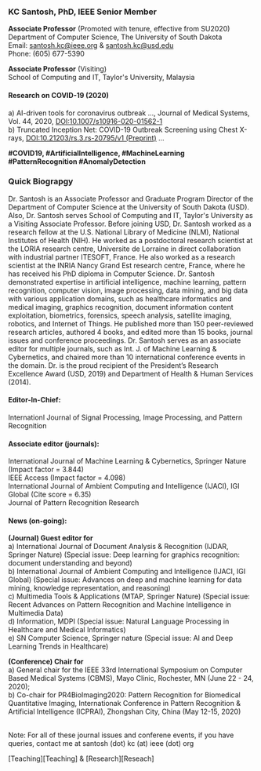 
### KC Santosh, PhD, IEEE Senior Member 
**Associate Professor** (Promoted with tenure, effective from SU2020)<br>
Department of Computer Science, The University of South Dakota<br>
Email: santosh.kc@ieee.org & santosh.kc@usd.edu <br>
Phone: (605) 677-5390<br>

**Associate Professor** (Visiting)<br>
School of Computing and IT, Taylor's University, Malaysia <br>

#### Research on COVID-19 (2020)
a) AI-driven tools for coronavirus outbreak ..., Journal of Medical Systems, Vol. 44, 2020, 
<a href="https://doi.org/10.1007/s10916-020-01562-1">DOI:10.1007/s10916-020-01562-1</a><br>
b) Truncated Inception Net: COVID-19 Outbreak Screening using Chest X-rays, <a href="https://doi.org/10.21203/rs.3.rs-20795/v1">DOI:10.21203/rs.3.rs-20795/v1 (Preprint)</a> ...<br>

**#COVID19, #ArtificialIntelligence, #MachineLearning #PatternRecognition #AnomalyDetection**<br>


### Quick Biograpgy
Dr. Santosh is an Associate Professor and Graduate Program Director of the Department of Computer Science at the University of South Dakota (USD). Also, Dr. Santosh serves School of Computing and IT, Taylor's University as a Visiting Associate Professor. Before joining USD, Dr. Santosh worked as a research fellow at the U.S. National Library of Medicine (NLM), National Institutes of Health (NIH). He worked as a postdoctoral research scientist at the LORIA research centre, Universite de Lorraine in direct collaboration with industrial partner ITESOFT, France. He also worked as a research scientist at the INRIA Nancy Grand Est research centre, France, where he has received his PhD diploma in Computer Science. Dr. Santosh demonstrated expertise in artificial intelligence, machine learning, pattern recognition, computer vision, image processing, data mining, and big data with various application domains, such as healthcare informatics and medical imaging, graphics recognition, document information content exploitation, biometrics, forensics, speech analysis, satellite imaging, robotics, and Internet of Things. He published more than 150 peer-reviewed research articles, authored 4 books, and edited more than 15 books, journal issues and conference proceedings. Dr. Santosh serves as an associate editor for multiple journals, such as Int. J. of Machine Learning & Cybernetics, and chaired more than 10 international conference events in the domain. Dr. is the proud recipient of the President’s Research Excellence Award (USD, 2019) and Department of Health & Human Services (2014).

#### Editor-In-Chief:
Internationl Journal of Signal Processing, Image Processing, and Pattern Recognition

#### Associate editor (journals):
International Journal of Machine Learning & Cybernetics, Springer Nature (Impact factor = 3.844) <br>
IEEE Access (Impact factor = 4.098) <br>
International Journal of Ambient Computing and Intelligence (IJACI), IGI Global (Cite score = 6.35)<br>
Journal of Pattern Recognition Research

#### News (on-going):
**(Journal) Guest editor for** <br>
a) International Journal of Document Analysis & Recognition (IJDAR, Springer Nature) (Special issue: Deep learning for graphics recognition: document understanding and beyond) <br>
b) International Journal of Ambient Computing and Intelligence (IJACI, IGI Global) (Special issue: Advances on deep and machine learning for data mining, knowledge representation, and reasoning)<br>
c) Multimedia Tools & Applications (MTAP, Springer Nature) (Special issue: Recent Advances on Pattern Recognition and Machine Intelligence in Multimedia Data)<br>
d) Information, MDPI (Special issue: Natural Language Processing in Healthcare and Medical Informatics)<br>
e) SN Computer Science, Springer nature (Special issue: AI and Deep Learning Trends in Healthcare) <br>

**(Conference) Chair for** <br>
a) General chair for the IEEE 33rd International Symposium on Computer Based Medical Systems (CBMS), Mayo Clinic, Rochester, MN (June 22 - 24, 2020); <br>
b) Co-chair for PR4BioImaging2020: Pattern Recognition for Biomedical Quantitative Imaging, Internationak Conference in Pattern Recognition & Artificial Intelligence (ICPRAI), Zhongshan City, China (May 12-15, 2020) <br><br>

Note: For all of these journal issues and conferene events, if you have queries, contact me at santosh (dot) kc (at) ieee (dot) org


[Teaching][Teaching] &  [Research][Reseach] 
